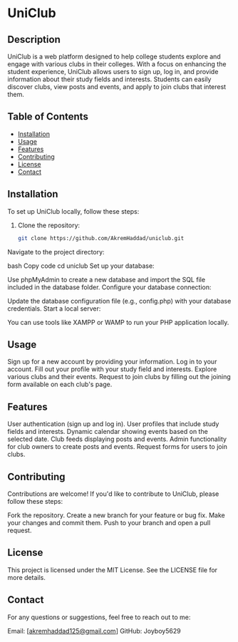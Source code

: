 # UniClub

## Description
UniClub is a web platform designed to help college students explore and engage with various clubs in their colleges. With a focus on enhancing the student experience, UniClub allows users to sign up, log in, and provide information about their study fields and interests. Students can easily discover clubs, view posts and events, and apply to join clubs that interest them.

## Table of Contents
- [Installation](#installation)
- [Usage](#usage)
- [Features](#features)
- [Contributing](#contributing)
- [License](#license)
- [Contact](#contact)

## Installation
To set up UniClub locally, follow these steps:

1. Clone the repository:
   ```bash
   git clone https://github.com/AkremHaddad/uniclub.git
Navigate to the project directory:

bash
Copy code
cd uniclub
Set up your database:

Use phpMyAdmin to create a new database and import the SQL file included in the database folder.
Configure your database connection:

Update the database configuration file (e.g., config.php) with your database credentials.
Start a local server:

You can use tools like XAMPP or WAMP to run your PHP application locally.
## Usage
Sign up for a new account by providing your information.
Log in to your account.
Fill out your profile with your study field and interests.
Explore various clubs and their events.
Request to join clubs by filling out the joining form available on each club's page.
## Features
User authentication (sign up and log in).
User profiles that include study fields and interests.
Dynamic calendar showing events based on the selected date.
Club feeds displaying posts and events.
Admin functionality for club owners to create posts and events.
Request forms for users to join clubs.
## Contributing
Contributions are welcome! If you'd like to contribute to UniClub, please follow these steps:

Fork the repository.
Create a new branch for your feature or bug fix.
Make your changes and commit them.
Push to your branch and open a pull request.
## License
This project is licensed under the MIT License. See the LICENSE file for more details.

## Contact
For any questions or suggestions, feel free to reach out to me:

Email: [akremhaddad125@gmail.com]
GitHub: Joyboy5629
